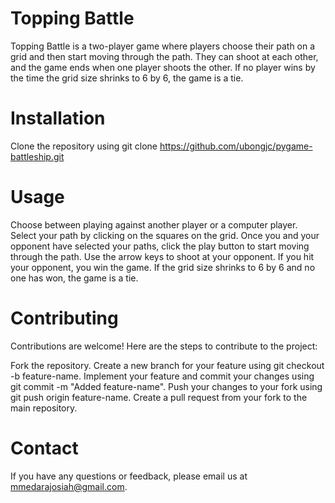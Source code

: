 # Topping Battle
Topping Battle is a two-player game where players choose their path on a grid and then start moving through the path. They can shoot at each other, and the game ends when one player shoots the other. If no player wins by the time the grid size shrinks to 6 by 6, the game is a tie.

# Installation
Clone the repository using git clone https://github.com/ubongjc/pygame-battleship.git

# Usage
Choose between playing against another player or a computer player.
Select your path by clicking on the squares on the grid.
Once you and your opponent have selected your paths, click the play button to start moving through the path.
Use the arrow keys to shoot at your opponent.
If you hit your opponent, you win the game.
If the grid size shrinks to 6 by 6 and no one has won, the game is a tie.

# Contributing
Contributions are welcome! Here are the steps to contribute to the project:

Fork the repository.
Create a new branch for your feature using git checkout -b feature-name.
Implement your feature and commit your changes using git commit -m "Added feature-name".
Push your changes to your fork using git push origin feature-name.
Create a pull request from your fork to the main repository.

# Contact
If you have any questions or feedback, please email us at mmedarajosiah@gmail.com.
